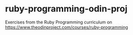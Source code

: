 # ruby-programming-odin-proj
Exercises from the Ruby Programming curriculum on https://www.theodinproject.com/courses/ruby-programming
